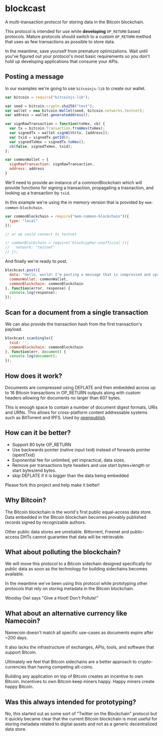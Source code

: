 blockcast
===

A multi-transaction protocol for storing data in the Bitcoin blockchain.

This protocol is intended for use while **developing** ```OP_RETURN``` based protocols. Mature protocols should switch to a custom ```OP_RETURN``` method that uses as few transactions as possible to store data. 

In the meantime, save yourself from premature optimizations. Wait until you've figured out your protocol's most basic requirements so you don't hold up developing applications that consume your APIs.

Posting a message
---

In our examples we're going to use ```bitcoinjs-lib``` to create our wallet.

```javascript
var bitcoin = require("bitcoinjs-lib");

var seed = bitcoin.crypto.sha256("test");
var wallet = new bitcoin.Wallet(seed, bitcoin.networks.testnet);
var address = wallet.generateAddress();

var signRawTransaction = function(txHex, cb) {
  var tx = bitcoin.Transaction.fromHex(txHex);
  var signedTx = wallet.signWith(tx, [address]);
  var txid = signedTx.getId();
  var signedTxHex = signedTx.toHex();
  cb(false, signedTxHex, txid);
};

var commonWallet = {
  signRawTransaction: signRawTransaction,
  address: address
}
```

We'll need to provide an instance of a commonBlockchain which will provide functions for signing a transaction, propagating a trasnaction, and looking up a transaction by ```txid```.

In this example we're using the in memory version that is provided by ```mem-common-blockchain```.


```javascript
var commonBlockchain = require("mem-common-blockchain")({
  type: "local"
});

// or we could connect to testnet

// commonBlockchain = require('blockcypher-unofficial')({
//   network: "testnet"
// });
```

And finally we're ready to post.

```javascript
blockcast.post({
  data: "Hello, world! I'm posting a message that is compressed and spread out across a number of bitcoin transactions!",
  commonWallet: commonWallet,
  commonBlockchain: commonBlockchain
}, function(error, response) {
  console.log(response);
});
```

Scan for a document from a single transaction
---

We can also provide the transaction hash from the first transaction's payload.

```javascript
blockcast.scanSingle({
  txid: '',
  commonBlockchain: commonBlockchain
}, function(err, document) {
  console.log(document);
});

```

How does it work?
---

Documents are compressed using DEFLATE and then embedded across up to 16 Bitcoin transactions in OP_RETURN outputs along with custom headers allowing for documents no larger than 607 bytes. 

This is enough space to contain a number of document digest formats, URIs and URNs. This allows for cross-platform content addressable systems such as BitTorrent and IPFS. Used by [openpublish](https://github.com/blockai/openpublish/)

How can it be better?
---

* Support 80 byte OP_RETURN
* Use backwards pointer (native input txid) instead of forwards pointer (spentTxid)
* Exponential fee for unlimited, yet impractical, data sizes.
* Remove per transactions byte headers and use start bytes+length or start bytes/end bytes.
* skip DEFLATE if it is bigger than the data being embedded

Please fork this project and help make it better!

Why Bitcoin?
---

The Bitcoin blockchain is the world's first public equal-access data store. Data embedded in the Bitcoin blockchain becomes provably published records signed by recognizable authors.

Other public data stores are unreliable. Bittorrent, Freenet and public-access DHTs cannot guarantee that data will be retrievable.

What about polluting the blockchain?
---

We will move this protocol to a Bitcoin sidechain designed specifically for public data as soon as the technology for building sidechains becomes available.

In the meantime we've been using this protocol while prototyping other protocols that rely on storing metadata in the Bitcoin blockchain.

Woodsy Owl says "Give a Hoot! Don't Pollute!"

What about an alternative currency like Namecoin?
---

Namecoin doesn't match all specific use-cases as documents expire after ~200 days. 

It also lacks the infrastructure of exchanges, APIs, tools, and software that support Bitcoin.

Ultimately we feel that Bitcoin sidechains are a better approach to crypto-currencies than having competing alt-coins.

Building any application on top of Bitcoin creates an incentive to own Bitcoin. Incentives to own Bitcoin keep miners happy. Happy miners create happy Bitcoin.

Was this always intended for prototyping?
---

No, this started out as some sort of "Twitter on the Blockchain" protocol but it quickly became clear that the current Bitcoin blockchain is most useful for storing metadata related to digital assets and not as a generic decentralized data store.
